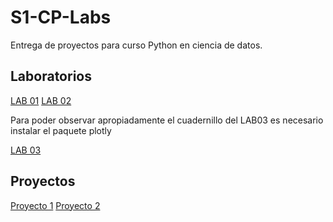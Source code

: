 # S1-CP-Labs
Entrega de proyectos para curso Python en ciencia de datos.

## Laboratorios
[LAB 01](LAB_01.ipynb)
[LAB 02](LAB_02.ipynb)

Para poder observar apropiadamente el cuadernillo del LAB03 es necesario instalar el paquete plotly

[LAB 03](LAB_03.ipynb)


## Proyectos
[Proyecto 1](https://github.com/or-rm/S1-CP-Proy1)
[Proyecto 2](https://)
